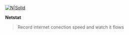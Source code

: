 [![N|Solid](https://cldup.com/N7cCgSUqlT-3000x3000.png)](#)

**Netstat**
> Record internet conection speed and watch it flows
